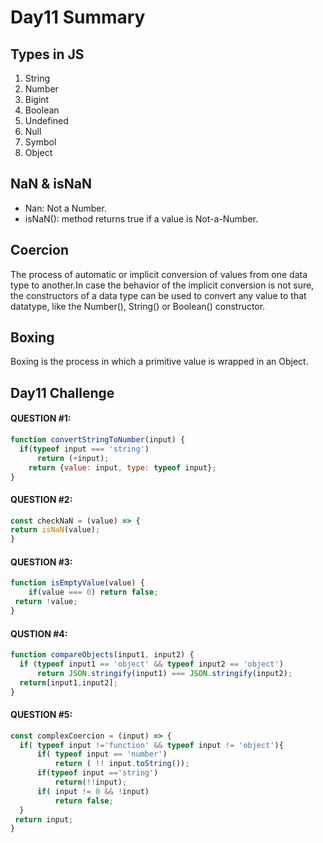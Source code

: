 # Day11 Summary

## Types in JS
1. String
2. Number
3. Bigint
4. Boolean
5. Undefined
6. Null
7. Symbol
8. Object

## NaN & isNaN
- Nan: Not a Number.
- isNaN():  method returns true if a value is Not-a-Number.

## Coercion
The process of automatic or implicit conversion of values from one data type to another.In case the behavior of the implicit conversion is not sure, the constructors of a data type can be used to convert any value to that datatype, like the Number(), String() or Boolean() constructor.

## Boxing
Boxing is the process in which a primitive value is wrapped in an Object.

## Day11 Challenge
#### QUESTION #1:
```javascript
function convertStringToNumber(input) {
  if(typeof input === 'string')
      return (+input);
    return {value: input, type: typeof input};
}
```
#### QUESTION #2:
```javascript
const checkNaN = (value) => {
return isNaN(value);
}
```
#### QUESTION #3:
```javascript
function isEmptyValue(value) {
    if(value === 0) return false;
 return !value;
}
```
#### QUSTION #4:
```javascript
function compareObjects(input1, input2) {
  if (typeof input1 == 'object' && typeof input2 == 'object')
      return JSON.stringify(input1) === JSON.stringify(input2);
  return[input1,input2];
}
```
#### QUESTION #5:
```javascript
const complexCoercion = (input) => {
  if( typeof input !='function' && typeof input != 'object'){
      if( typeof input == 'number')
          return ( !! input.toString());
      if(typeof input =='string')
          return(!!input);
      if( input != 0 && !input)
          return false;
  }
 return input;
}
```

